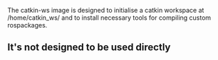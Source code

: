 The catkin-ws image is designed to initialise a catkin workspace at /home/catkin_ws/ and to install necessary tools for compiling custom rospackages.

## It's not designed to be used directly
